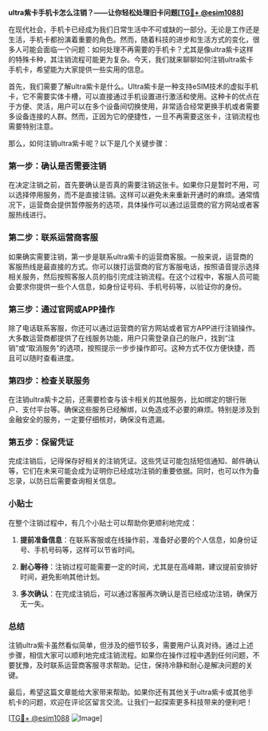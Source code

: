 **ultra紫卡手机卡怎么注销？——让你轻松处理旧卡问题[[TG💪+ @esim1088](https://t.me/s/esim1088)]**

在现代社会，手机卡已经成为我们日常生活中不可或缺的一部分。无论是工作还是生活，手机卡都扮演着重要的角色。然而，随着科技的进步和生活方式的变化，很多人可能会面临一个问题：如何处理不再需要的手机卡？尤其是像ultra紫卡这样的特殊卡种，其注销流程可能更为复杂。今天，我们就来聊聊如何注销ultra紫卡手机卡，希望能为大家提供一些实用的信息。

首先，我们需要了解ultra紫卡是什么。Ultra紫卡是一种支持eSIM技术的虚拟手机卡，它不需要实体卡槽，可以直接通过手机设置进行激活和使用。这种卡的优点在于方便、灵活，用户可以在多个设备间切换使用，非常适合经常更换手机或者需要多设备连接的人群。然而，正因为它的便捷性，一旦不再需要这张卡，注销流程也需要特别注意。

那么，如何注销ultra紫卡呢？以下是几个关键步骤：

### 第一步：确认是否需要注销

在决定注销之前，首先要确认是否真的需要注销这张卡。如果你只是暂时不用，可以选择停用服务，而不是直接注销。这样可以避免未来重新开通时的麻烦。通常情况下，运营商会提供暂停服务的选项，具体操作可以通过运营商的官方网站或者客服热线进行。

### 第二步：联系运营商客服

如果确实需要注销，第一步是联系ultra紫卡的运营商客服。一般来说，运营商的客服热线是最直接的方式。你可以拨打运营商的官方客服电话，按照语音提示选择相关服务，然后按照客服人员的指引完成注销流程。在这个过程中，客服人员可能会要求你提供一些个人信息，如身份证号码、手机号码等，以验证你的身份。

### 第三步：通过官网或APP操作

除了电话联系客服，你还可以通过运营商的官方网站或者官方APP进行注销操作。大多数运营商都提供了在线服务功能，用户只需登录自己的账户，找到“注销”或“取消服务”的选项，按照提示一步步操作即可。这种方式不仅方便快捷，而且可以随时查看进度。

### 第四步：检查关联服务

在注销ultra紫卡之前，还需要检查与该卡相关的其他服务，比如绑定的银行账户、支付平台等。确保这些服务已经解绑，以免造成不必要的麻烦。特别是涉及到金融安全的服务，一定要仔细核对，确保没有遗漏。

### 第五步：保留凭证

完成注销后，记得保存好相关的注销凭证。这些凭证可能包括短信通知、邮件确认等，它们在未来可能会成为证明你已经成功注销的重要依据。同时，也可以作为备忘录，以防日后需要查询相关信息。

### 小贴士

在整个注销过程中，有几个小贴士可以帮助你更顺利地完成：

1. **提前准备信息**：在联系客服或在线操作前，准备好必要的个人信息，如身份证号、手机号码等，这样可以节省时间。
   
2. **耐心等待**：注销过程可能需要一定的时间，尤其是在高峰期，建议提前安排好时间，避免影响其他计划。

3. **多次确认**：在完成注销后，可以通过客服再次确认是否已经成功注销，确保万无一失。

### 总结

注销ultra紫卡虽然看似简单，但涉及的细节较多，需要用户认真对待。通过上述步骤，相信大家可以顺利地完成注销流程。如果你在操作过程中遇到任何问题，不要犹豫，及时联系运营商客服寻求帮助。记住，保持冷静和耐心是解决问题的关键。

最后，希望这篇文章能给大家带来帮助。如果你还有其他关于ultra紫卡或其他手机卡的问题，欢迎在评论区留言交流。让我们一起探索更多科技带来的便利吧！

[[TG💪+ @esim1088](https://t.me/s/esim1088) ![Image](https://i.postimg.cc/4NQfJmqS/Snipaste-2025-05-13-00-14-12.png)]